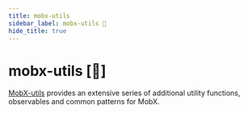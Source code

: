 ```yaml
---
title: mobx-utils
sidebar_label: mobx-utils 🚀
hide_title: true
---
```


<script async type="text/javascript" src="//cdn.carbonads.com/carbon.js?serve=CEBD4KQ7&placement=mobxjsorg" id="_carbonads_js"></script>

# mobx-utils [🚀]

[MobX-utils](https://github.com/mobxjs/mobx-utils) provides an extensive series of additional utility functions, observables and common patterns for MobX.
